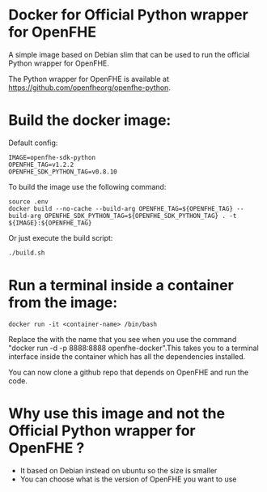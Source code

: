 # Docker for Official Python wrapper for OpenFHE

A simple image based on Debian slim that can be used to run the official Python wrapper for OpenFHE.

The Python wrapper for OpenFHE is available at https://github.com/openfheorg/openfhe-python. 

# Build the docker image:

Default config:

```env
IMAGE=openfhe-sdk-python
OPENFHE_TAG=v1.2.2
OPENFHE_SDK_PYTHON_TAG=v0.8.10
```

To build the image use the following command:

```docker
source .env
docker build --no-cache --build-arg OPENFHE_TAG=${OPENFHE_TAG} --build-arg OPENFHE_SDK_PYTHON_TAG=${OPENFHE_SDK_PYTHON_TAG} . -t ${IMAGE}:${OPENFHE_TAG}
```

Or just execute the build script:

```bash
./build.sh
```

# Run a terminal inside a container from the image:

```docker
docker run -it <container-name> /bin/bash
```

Replace the <container-name> with the name that you see when you use the command "docker run -d -p 8888:8888 openfhe-docker".This takes you to a terminal interface inside the container which has all the dependencies installed.

You can now clone a github repo that depends on OpenFHE and run the code.


# Why use this image and not the Official Python wrapper for OpenFHE ?

- It based on Debian instead on ubuntu so the size is smaller 
- You can choose what is the version of OpenFHE you want to use

